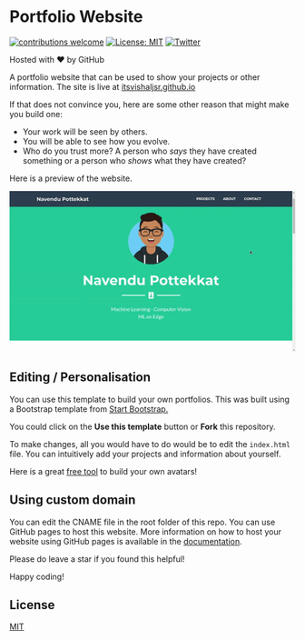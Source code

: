 # Portfolio Website 

[![contributions welcome](https://img.shields.io/badge/contributions-welcome-brightgreen.svg?style=flat)](https://github.com/itsvishaljsr/itsvishaljsr.github.io/issues)
[![License: MIT](https://img.shields.io/badge/License-MIT-yellow.svg)](https://opensource.org/licenses/MIT)
[![Twitter](https://img.shields.io/twitter/follow/sudo_navendu.svg?style=social&label=@sudo_navendu)](https://twitter.com/itsvishaljsr) 

Hosted with ❤ by GitHub  

A portfolio website that can be used to show your projects or other information. The site is live at [itsvishaljsr.github.io](https://itsvishaljsr.github.io/)

If that does not convince you, here are some other reason that might make you build one:

* Your work will be seen by others.
* You will be able to see how you evolve.
* Who do you trust more? A person who *says* they have created something or a person who *shows* what they have created?

Here is a preview of the website.

![Preview](preview.gif)

## Editing / Personalisation

You can use this template to build your own portfolios. This was built using a Bootstrap template from [Start Bootstrap.](https://startbootstrap.com/)

You could click on the **Use this template** button or **Fork** this repository.

To make changes, all you would have to do would be to edit the `index.html` file. You can intuitively add your projects and information about yourself.

Here is a great [free tool](https://getavataaars.com/) to build your own avatars! 

## Using custom domain

You can edit the CNAME file in the root folder of this repo. You can use GitHub pages to host this website. More information on how to host your website using GitHub pages is available in the [documentation](https://help.github.com/en/github/working-with-github-pages/configuring-a-custom-domain-for-your-github-pages-site).

Please do leave a star if you found this helpful!

Happy coding!

## License
[MIT](https://choosealicense.com/licenses/mit/)
